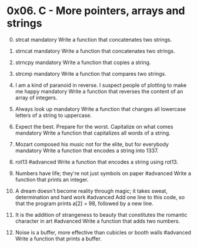 # 0x06. C - More pointers, arrays and strings

0. strcat
mandatory
Write a function that concatenates two strings.

1. strncat
mandatory
Write a function that concatenates two strings.

2. strncpy
mandatory
Write a function that copies a string.

3. strcmp
mandatory
Write a function that compares two strings.

4. I am a kind of paranoid in reverse. I suspect people of plotting to make me happy
mandatory
Write a function that reverses the content of an array of integers.

5. Always look up
mandatory
Write a function that changes all lowercase letters of a string to uppercase.

6. Expect the best. Prepare for the worst. Capitalize on what comes
mandatory
Write a function that capitalizes all words of a string.

7. Mozart composed his music not for the elite, but for everybody
mandatory
Write a function that encodes a string into 1337.

8. rot13
#advanced
Write a function that encodes a string using rot13.

9. Numbers have life; they're not just symbols on paper
#advanced
Write a function that prints an integer.

10. A dream doesn't become reality through magic; it takes sweat, determination and hard work
#advanced
Add one line to this code, so that the program prints a[2] = 98, followed by a new line.

11. It is the addition of strangeness to beauty that constitutes the romantic character in art
#advanced
Write a function that adds two numbers.

12. Noise is a buffer, more effective than cubicles or booth walls
#advanced
Write a function that prints a buffer.
